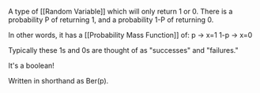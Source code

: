 A type of [[Random Variable]] which will only return 1 or 0. There is a probability P of returning 1, and a probability 1-P of returning 0.

In other words, it has a [[Probability Mass Function]] of:
p → x=1
1-p → x=0

Typically these 1s and 0s are thought of as "successes" and "failures."

It's a boolean!

Written in shorthand as Ber(p).